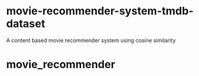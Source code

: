 # movie-recommender-system-tmdb-dataset
A content based movie recommender system using cosine similarity
# movie_recommender
